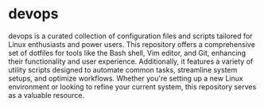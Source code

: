 # devops

devops is a curated collection of configuration files and scripts tailored for Linux enthusiasts and power users. This repository offers a comprehensive set of dotfiles for tools like the Bash shell, Vim editor, and Git, enhancing their functionality and user experience. Additionally, it features a variety of utility scripts designed to automate common tasks, streamline system setups, and optimize workflows. Whether you're setting up a new Linux environment or looking to refine your current system, this repository serves as a valuable resource.
